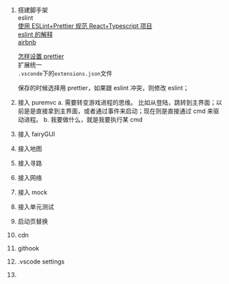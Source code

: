 <!--
 * @Author: yourName
 * @since: 2021-07-11 03:16:25
 * @lastTime: 2021-07-11 16:54:32
 * @LastAuthor: your name
 * @message:
 * @文件相对于项目的路径: /TSGameScaffold/readme.md
-->

1. 搭建脚手架  
   eslint  
   [使用 ESLint+Prettier 规范 React+Typescript 项目](https://zhuanlan.zhihu.com/p/62401626)  
   [eslint 的解释](https://www.jianshu.com/p/a09a5a222a76)  
   [airbnb](https://www.html.cn/archives/8345)

    [怎样设置 prettier](https://blog.csdn.net/onlyliii/article/details/89312857)  
     扩展统一  
     `.vsconde`下的`extensions.json`文件

    保存的时候选择用 prettier，如果跟 eslint 冲突，则修改 eslint；

2. 接入 puremvc
   a. 需要转变游戏进程的思维。
   比如从登陆，跳转到主界面；以前是是直接拿到主界面，或者通过事件来启动；现在则是直接通过 cmd 来驱动进程。
   b. 我要做什么，就是我要执行某 cmd
3. 接入 fairyGUI

4. 接入地图

5. 接入寻路

6. 接入网络

7. 接入 mock

8. 接入单元测试

9. 启动页替换

10. cdn

11. githook

12. .vscode settings

13.
